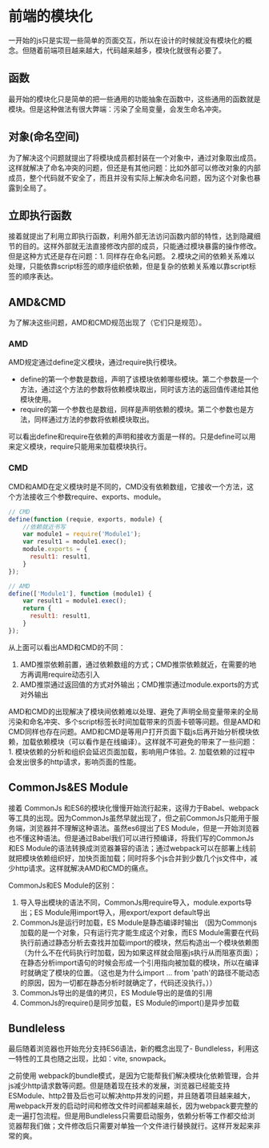 # 前端的模块化

一开始的js只是实现一些简单的页面交互，所以在设计的时候就没有模块化的概念。但随着前端项目越来越大，代码越来越多，模块化就很有必要了。

## 函数

最开始的模块化只是简单的把一些通用的功能抽象在函数中，这些通用的函数就是模块。但是这种做法有很大弊端：污染了全局变量，会发生命名冲突。

## 对象(命名空间)

为了解决这个问题就提出了将模块成员都封装在一个对象中，通过对象取出成员。这样就解决了命名冲突的问题，但还是有其他问题：比如外部可以修改对象的内部成员，整个代码就不安全了，而且并没有实际上解决命名问题，因为这个对象也暴露到全局了。

## 立即执行函数

接着就提出了利用立即执行函数，利用外部无法访问函数内部的特性，达到隐藏细节的目的。这样外部就无法直接修改内部的成员，只能通过模块暴露的操作修改。但是这种方式还是存在问题：1. 同样存在命名问题。 2.模块之间的依赖关系难以处理，只能依靠script标签的顺序组织依赖，但是复杂的依赖关系难以靠script标签的顺序表达。

## AMD&CMD

为了解决这些问题，AMD和CMD规范出现了（它们只是规范）。

### AMD

AMD规定通过define定义模块，通过require执行模块。

- define的第一个参数是数组，声明了该模块依赖哪些模块。第二个参数是一个方法，通过这个方法的参数将依赖模块取出，同时该方法的返回值传递给其他模块使用。
- require的第一个参数也是数组，同样是声明依赖的模块。第二个参数也是方法，同样通过方法的参数将依赖模块取出。

可以看出define和require在依赖的声明和接收方面是一样的。只是define可以用来定义模块，require只能用来加载模块执行。

### CMD

CMD和AMD在定义模块时是不同的，CMD没有依赖数组，它接收一个方法，这个方法接收三个参数require、exports、module。

```js
// CMD
define(function (requie, exports, module) {
    //依赖就近书写
    var module1 = require('Module1');
    var result1 = module1.exec();
    module.exports = {
      result1: result1,
    }
});

// AMD
define(['Module1'], function (module1) {
    var result1 = module1.exec();
    return {
      result1: result1,
    }
}); 
```

从上面可以看出AMD和CMD的不同：

1. AMD推崇依赖前置，通过依赖数组的方式；CMD推崇依赖就近，在需要的地方再调用require动态引入
2. AMD推崇通过返回值的方式对外输出；CMD推崇通过module.exports的方式对外输出

AMD和CMD的出现解决了模块间依赖难以处理、避免了声明全局变量带来的全局污染和命名冲突、多个script标签长时间加载带来的页面卡顿等问题。但是AMD和CMD同样也存在问题。AMD和CMD是等用户打开页面下载js后再开始分析模块依赖，加载依赖模块（可以看作是在线编译）。这样就不可避免的带来了一些问题：1. 模块依赖的分析和组织会延迟页面加载，影响用户体验。2. 加载依赖的过程中会发出很多的http请求，影响页面的性能。

## CommonJs&ES Module

接着 CommonJs 和ES6的模块化慢慢开始流行起来，这得力于Babel、webpack等工具的出现。因为CommonJs虽然早就出现了，但之前CommonJs只能用于服务端，浏览器并不理解这种语法。虽然es6提出了ES Module，但是一开始浏览器也不懂这种语法。但是通过Babel我们可以进行预编译，将我们写的CommonJs和ES Module的语法转换成浏览器兼容的语法；通过webpack可以在部署上线前就把模块依赖组织好，加快页面加载；同时将多个js合并到少数几个js文件中，减少http请求。这样就解决AMD和CMD的痛点。

CommonJs和ES Module的区别：

1. 导入导出模块的语法不同，CommonJs用require导入，module.exports导出；ES Module用import导入，用export/export default导出
2. CommonJs是运行时加载，ES Module是静态编译时输出 （因为Commonjs加载的是一个对象，只有运行完才能生成这个对象，而ES Module需要在代码执行前通过静态分析去查找并加载import的模块，然后构造出一个模块依赖图（为什么不在代码执行时加载，因为如果这样就会阻塞js执行从而阻塞页面）；在静态分析import语句的时候会形成一个引用指向被加载的模块，所以在编译时就确定了模块的位置。（这也是为什么import ... from 'path'的路径不能动态的原因，因为一切都在静态分析时就确定了，代码还没执行。））
3. CommonJs导出的是值的拷贝，ES Module导出的是值的引用
4. CommonJs的require()是同步加载，ES Module的import()是异步加载


## Bundleless
 
最后随着浏览器也开始充分支持ES6语法，新的概念出现了- Bundleless，利用这一特性的工具也随之出现，比如：vite, snowpack。

之前使用 webpack的bundle模式，是因为它能帮我们解决模块化依赖管理，合并js减少http请求数等问题。但是随着现在技术的发展，浏览器已经能支持ESModule、http2普及后也可以解决http并发的问题，并且随着项目越来越大，用webpack开发的启动时间和修改文件时间都越来越长，因为webpack要完整的走一遍打包流程。但是用Bundleless只需要启动服务，依赖分析等工作都交给浏览器帮我们做；文件修改后只需要对单独一个文件进行替换就行。这样开发起来非常的爽。